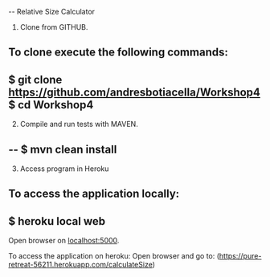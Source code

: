-- Relative Size Calculator


1. Clone from GITHUB. 

To clone execute the following commands:
--
$ git clone https://github.com/andresbotiacella/Workshop4
$ cd Workshop4
--

2. Compile and run tests with MAVEN.

--
$ mvn clean install
--

3. Access program in Heroku

To access the application locally:
--
$ heroku local web
--
Open browser on [localhost:5000](http://localhost:5000/).

To access the application on heroku:
Open browser and go to: (https://pure-retreat-56211.herokuapp.com/calculateSize)